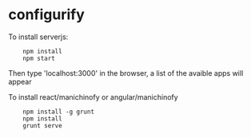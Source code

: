 # configurify

To install serverjs:

        npm install
        npm start
Then type 'localhost:3000' in the browser, a list of the avaible apps will appear

To install react/manichinofy or angular/manichinofy

        npm install -g grunt
        npm install
        grunt serve
